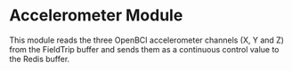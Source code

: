 # Accelerometer Module

This module reads the three OpenBCI accelerometer channels (X, Y and Z) from the FieldTrip buffer and sends them as a continuous control value to the Redis buffer. 
